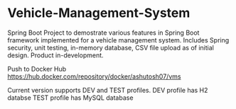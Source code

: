 # Vehicle-Management-System
Spring Boot Project to demostrate various features in Spring Boot framework implemented for a vehicle management system. 
Includes Spring security, unit testing, in-memory database, CSV file upload as of initial design. Product in-development.

Push to Docker Hub 
https://hub.docker.com/repository/docker/ashutosh07/vms


Current version supports DEV and TEST profiles.
DEV profile has H2 databse
TEST profile has MySQL database

